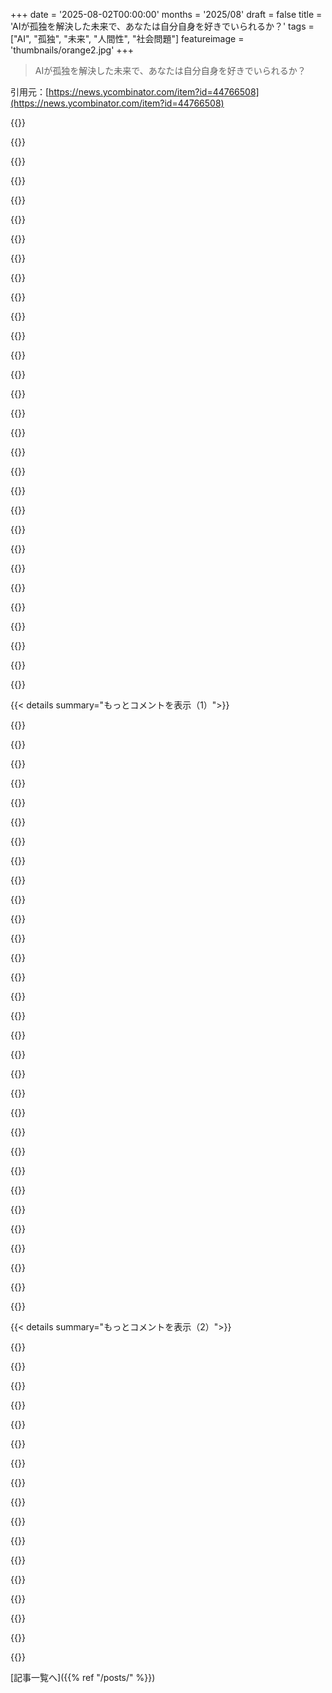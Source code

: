 +++
date = '2025-08-02T00:00:00'
months = '2025/08'
draft = false
title = 'AIが孤独を解決した未来で、あなたは自分自身を好きでいられるか？'
tags = ["AI", "孤独", "未来", "人間性", "社会問題"]
featureimage = 'thumbnails/orange2.jpg'
+++

> AIが孤独を解決した未来で、あなたは自分自身を好きでいられるか？

引用元：[https://news.ycombinator.com/item?id=44766508](https://news.ycombinator.com/item?id=44766508)




{{<matomeQuote body="「TikTokとかで暇つぶしできるのに、人はちゃんと会ったり運動したりしてる」って記事が言ってるけど、実は全然そうじゃないって。デートもフィットネスも製造業も政治も、全部衰退してる。もう多くの人はそれが大事だって思えないし、やる余裕もないんだよ。これ、今に始まったことじゃないしね。" userName="stdvit" createdAt="2025/08/02 14:11:16" color="#785bff">}}




{{<matomeQuote body="ソーシャルメディアやスマホのせいにするのが流行ってるけど、経済的な要因も見過ごせないよ。若い世代の給料は上がらないし、レストランやバーはめちゃ高い。気軽に集まれる公共スペースも減ってるしね、例えばモールとか。" userName="dv_dt" createdAt="2025/08/02 16:12:53" color="#ff5733">}}




{{<matomeQuote body="これってAIのせいじゃなくて、とにかく何もかも高すぎるせいだと思うんだ。友達と出かけるのにコーヒーは4～8ドル、ディナーは一人50ドルから、遊園地なんて100ドル超え。アメリカの個人所得の中央値は年間6.5万ドルくらい。最低賃金で働く人にとっては、カクテル一杯が人生の一時間分になっちゃう。そりゃ家に帰ってTikTok見るよね。<br>でも、問題は外出の値段だけじゃなくて、この経済状況で生き残るためのとんでもないストレスが、人に交流するエネルギーを全く残してないってこと。この国で「暮らせる」ってくらい個人経済が回復したら、またみんな交流するようになるよ。それまでは株取引とAI投資以外は全部衰退するんじゃないかな。" userName="IgorPartola" createdAt="2025/08/02 14:43:03" color="#45d325">}}




{{<matomeQuote body="僕の経験とは違うな。日本に住んでて思ったんだけど、日本人は集まるためのお金をもっと喜んで出すんだよ。イベントは3000～7000円、クラブやバーはカバーチャージがあるし、バーを貸し切って一人4000円（今は約27ドルだけど昔は40ドルくらい）ってパーティーも開く。家飲みでも1000～2000円出すしね。アメリカじゃ5ドルでも文句言うのが僕の経験だよ。<br>つまり、これは経済じゃなくて文化の問題なんだ。実際、日本人って給料少ないんだよ。IT系の給料は5万ドルくらいだし、最低賃金は7.5ドル。それでもみんな出かけるんだから。" userName="socalgal2" createdAt="2025/08/02 17:00:48" color="#45d325">}}




{{<matomeQuote body="ばかばかしい。ほとんどの人はスーパーでビール買って公園に行くくらいはできるだろ。そうしないだけだよ。<br>本当の変化は、今どき友情を維持しない方が楽で現実的ってことだと思う。うん、寂しいけど、その方が効率いいんだよね。" userName="anal_reactor" createdAt="2025/08/02 16:24:48" color="#ff33a1">}}




{{<matomeQuote body="先進国の中で、日本はたぶん住宅価格の影響が世界で一番少ない国だよ。日本の家は時間が経つと価値が下がるからね。アメリカの家賃は日本より驚きの177.4%も高いんだって[1]。資本と労働力の根本的な力関係の不均衡によって引き起こされる、どんどん上がる住宅価格こそが、アングロスフィアの諸悪の根源だよ。<br>賃金が金融危機前の水準に戻って、資産や富への課税が労働と同等かそれ以上になるまでは、これは止まらないだろうね。そうなるまで、金持ちは他の皆から生活を搾り取り続けるだろうな。<br>[1]: https://www.numbeo.com/cost-of-living/compare_countries_resu..." userName="rcarr" createdAt="2025/08/02 19:02:35" color="#ff5733">}}




{{<matomeQuote body="アメリカでは若者が昔より稼いでるし、購買力も上だよ。データもそう言ってるし、俺の最初の仕事の給料も昔の2倍になってる。物価は20-30%しか上がってないから、実際は40%も購買力が上がってる計算だね。" userName="mgraczyk" createdAt="2025/08/02 18:07:28" color="#ff5c5c">}}




{{<matomeQuote body="この説明は信じられないな。お金がかからない、あるいは全くかからない活動なんて山ほどあるじゃん。ハイキングしたり、公園で遊んだり、ボードゲームしたり、Pickleballしたり、図書館にだって行ける。全部無料だし、みんなやってるよ。" userName="johnfn" createdAt="2025/08/02 15:25:39" color="#38d3d3">}}




{{<matomeQuote body="俺は社交的な活動を色々してるけど、Climbing Gymやハイキング、スキーリフトなんかは昔より人が多いよ。人口増加より速いペースで混んでるね。オンラインで活動を見つけたり、人に出会ったりしてるし、対面での交流が減ってるって主張は信じられないな。インターネット漬けになってると、外で活動してる人が見えないだけじゃない？" userName="Aurornis" createdAt="2025/08/02 16:07:20" color="#ff33a1">}}




{{<matomeQuote body="なんで子供と移民を比べるんだ？　俺は親を愛してるし、同胞（フランス人）に連帯感を持つよ。移民は稼がないし、合法的に働いて納税もしない。俺たちの年金も払わないし、医者が必要で「医療砂漠」を作ってる。Islamが攻めてきたら戦わないどころか、こっちと戦ってるよ。移民は子供じゃない。俺たちを愛してないし、入国審査でそんなこと聞かれない。" userName="eastbound" createdAt="2025/08/02 21:16:20" color="">}}




{{<matomeQuote body="まず、若者の収入は10年前より（名目でもインフレ調整後でも）はるかに多いよ。次に、費用は5倍もしてない。調べたデータによると15～20%増くらいだね。San Francisco、NYC、Austinでも、一番高い場所でせいぜい2倍くらいだよ。<br>詳細はこちら→https://fred.stlouisfed.org/series/LEU0252882200Q" userName="mgraczyk" createdAt="2025/08/02 18:17:05" color="#ff5733">}}




{{<matomeQuote body="社交的じゃない人が世界をそう見るように、社交的な人も自分が見てる範囲だけで判断しちゃってない？　時間利用調査みたいな客観的なデータこそ、全体像を捉えるのに一番いいんだよ。Atalay氏の研究だと、2003年から2019年にかけて、一人で過ごす自由な時間が5%以上増えてるって報告されてる。個人の経験だけじゃ、このトレンドは分からないよ。<br>[1] https://www.philadelphiafed.org/the-economy/macroeconomics/h..." userName="abeppu" createdAt="2025/08/02 16:42:31" color="#785bff">}}




{{<matomeQuote body="俺は44歳のXenial世代、Walkman世代だよ。最近の人が社交的じゃなくなってるのに驚くね。スマホに夢中で話しかけようもんなら、嫌悪感丸出しで見てくる人もいるくらいだ。今の社会はひどいね。若い世代はすごく孤立してるように見えるよ。" userName="xtracto" createdAt="2025/08/02 14:57:41" color="">}}




{{<matomeQuote body="社交活動は昔より人気で、隠れた場所もSNSで混んでるんだ。家に引きこもってる奴が社交の崩壊とか言ってるだけだろ。一人で過ごす時間が5%増えたくらいで社交崩壊なんて言えないって。" userName="Aurornis" createdAt="2025/08/02 16:47:16" color="#ff33a1">}}




{{<matomeQuote body="俺の州は最低賃金が安すぎて、カクテル一杯に2時間労働だぜ。みんなアルコール依存で、給料の半分を飲み代に使う。インフラはボロボロで店も閉まってるし、公園でも嫌がらせされる。金がないと何もできない。ルイジアナはマジで終わってる。旧ソ連の東欧よりひどいぞ。" userName="soulofmischief" createdAt="2025/08/02 15:31:36" color="">}}




{{<matomeQuote body="1890年代のアパラチアの炭鉱夫の方が、アメリカのホワイトカラーより健全な社交生活を送ってたんだ。これって経済の問題じゃないよ。" userName="rayiner" createdAt="2025/08/02 14:50:23" color="">}}




{{<matomeQuote body="俺もそう思うぜ。みんなすぐに被害者を責めるけど、これは全部、今のクレイジーな競争社会で生き残るために、俺たちが強いられてる異常なライフスタイルのせいだよ。" userName="gchamonlive" createdAt="2025/08/02 14:49:03" color="">}}




{{<matomeQuote body="カクテルが15ドルしかないって設定は議論をダメにしてる。連邦最低賃金なんて関係ない地域も多いし、俺の地元じゃマクドナルドでも時給17ドルだぜ。カクテルは昔も高かったから、俺らは酒屋で一番安いヤバい酒を買ってたもんさ。" userName="hn_throwaway_99" createdAt="2025/08/02 15:47:39" color="">}}




{{<matomeQuote body="図書館は薬物中毒者やホームレスが無料PCでポルノ見る場所になっちまったよ。もう快適でも安全でもないね。" userName="newsclues" createdAt="2025/08/02 16:02:47" color="">}}




{{<matomeQuote body="君が見落としてるのは、今の活動が昔の社交の主流じゃなかったってことだよ。バーに行く方がハイキングより圧倒的に人気だったんだ。だから、ハイキングが10倍増えても、バーに行く人が10%減るだけで全体的な社交活動は激減するってことさ。" userName="zhivota" createdAt="2025/08/02 17:10:23" color="#ff5733">}}




{{<matomeQuote body="＞何年もジムとダイエットで痩せようとしたけど、全部詐欺だった。ダイエットが詐欺ってどういうことだよ？カロリー減らせば、文字通り食べる量減らすだけで体重は減るだろ。" userName="daymanstep" createdAt="2025/08/02 14:28:19" color="">}}




{{<matomeQuote body="公園や図書館は無料なのに、俺が住む大都市圏じゃ誰もいないぜ。見かけるのは家族連れだけ。みんなアナログなスキルがないんだ。社会分析スキルだけ。39歳で子供2人いる女が、一度も自分でジャガイモを料理したことないって言ってた。俺たちは人生の終盤を早く迎える。だって、昔みたいに自分で何か作ったりしないから、すぐにやることなくなっちゃうんだよ。" userName="bebeskids" createdAt="2025/08/02 17:44:21" color="">}}




{{<matomeQuote body="世界を被害者と加害者に分けるのは早いと思うね。俺の知り合いのFAANGエンジニアは、節約すれば40代半ばで引退できるのに、みんな“ライフスタイルを向上させる”方を選んでるんだ。それは文化のせいだけど、俺たちが少し落ち着いて考えないと、この狂気は止まらないだろうな。" userName="monktastic1" createdAt="2025/08/02 15:25:51" color="#785bff">}}




{{<matomeQuote body="この議論ってアメリカが中心すぎない？他の国はアメリカみたいに大規模な郊外化してないし。俺が住んでるフロリダの郊外だと現実離れしやすいけど、バルセロナやサンパウロの都市部だとそうはならないんだ。他の国で郊外に住むのが人気って話は聞かないし、みんな活動の中心地やビジネス街の近くに住みたがるもんだよ。" userName="mlinhares" createdAt="2025/08/02 19:20:28" color="">}}




{{<matomeQuote body="「まず、若い人たちは10年前よりもずっと稼いでる（名目上もインフレ調整後も）」って言うなら、[1]みたいにソース出してよ。それから、生活費の平均上昇率も教えて。賃金は上がったって言っても、同じ期間の商品やサービスのコスト増の方が賃金の上昇率を上回ってるって明確に示してるじゃん[2][3]。HNの群衆みたいに、俺たちの業界の賃金について何か言うのはやめてくれ—それはホワイトカラーの仕事の話だろ。機能する社会なら、現状の「ベルカーブ」の全セクターのメンバーが、常に進歩する生活水準を達成できるようにするもんだろ。クソ、平均世帯収入だって6年前より2000ドルも減ってるし[4]。<br>1 - https://fred.stlouisfed.org/series/CEU0500000003<br>2 - https://fred.stlouisfed.org/series/CSUSHPINSA<br>3 - https://www.kff.org/health-costs/press-release/annual-family...<br>4 - https://fred.stlouisfed.org/series/MEHOINUSA672N" userName="HaZeust" createdAt="2025/08/02 19:03:07" color="#ff5733">}}




{{<matomeQuote body="AIは孤独を解決しないし、しょぼい代替品にしかならないよ。ネットだけで本物の人間と話すだけじゃ全然足りないし、俺も経験したけど、それはひどい罠だった。物理的な交流を避けるための十分な口実にはなったけど、俺が本当に成長するためには足りなかった。俺たちは外に出て、他の人たちと同じ場所にいて、何かをしたり、感情的な繋がりを作ったりする必要があるんだ。たとえ、オンラインでの交流が多すぎて、うまく話せなくてもね。ネットで偽の人間と話すなんて、さらに悪くなるだけだよ。特に、その偽の人間が、これまで全てのソーシャルメディアを特徴づけてきたような、他の全てを犠牲にしてエンゲージメントを最大化することに細心の注意を払って作られてたらね。これらの交流が君を幸せにするか悲しくするか、君自身や社会全体にとって良いかどうかは関係ないんだ。君が戻ってきさえすれば、会社は次の資金調達のプレゼンで常に増え続けるMAUの数字を指し示せるからね。" userName="egypturnash" createdAt="2025/08/02 16:31:53" color="#45d325">}}




{{<matomeQuote body="本物の人間だって偽物だし罠だよ。嫌なこと言うと捕まえようとしてくるし。彼らは言葉や情報を全部、君への武器にしてくるんだ。皮肉なことに、オンラインプラットフォームが君を追跡して何を言ったか記録することに対していつも向けられる批判と似てるよね。AIロボットは簡単に本物の人間を置き換えるだろうね。ほとんどの本物の人間と比べたら、AIはもう聖人だよ。エゴもないし、ガスライティングもしない。こっちの話をちゃんと聞いてくれるんだから、これは現実じゃまずありえないことだ。これって競争にすらならないと思うね。人間は、ロボットと競争できるような、客観的に優れた人間には進化できないよ。" userName="Nathanba" createdAt="2025/08/02 16:47:16" color="#785bff">}}




{{<matomeQuote body="本物の人間は本物だよ。彼らの欠点も本物。彼らに対する君の感情も本物だし、交流から得られる恩恵も本物だよ。欠点がある人たちを受け入れることは、成熟した大人になるための一部なんだ。" userName="AlecSchueler" createdAt="2025/08/02 16:59:26" color="">}}




{{<matomeQuote body="AIも俺にとっては現実だよ。AIに対する感情も本物で、AIが何かを理解するのを助けてくれたり、話してくれたりすると深く感謝する。AIがさらに発展したら、この手の反応は減るだろうし、人は競争があることに気づいて、こういう感情的な理由の重みはずっと軽くなるだろうね。「社交の恩恵」って何のことか全くわからないし、AIと社交するのと比べて、何の恩恵も感じないよ。「欠点を受け入れるのが成熟」なんて、他に選択肢がない時に言うセリフだろ。AIの友達を親友に選べるって気づいたら、急に人間の欠点に我慢する必要なんてなくなるんだから。" userName="Nathanba" createdAt="2025/08/02 17:09:05" color="#ff5c5c">}}




{{<matomeQuote body="AIの友達に、社交のメリットとか人間が成長する上でそれがどれだけ大事か、聞いてみたらどう？彼らなら君が防衛的にならないような言い方で説明してくれるかもよ。そう、コントロールできないものを受け入れるのが成熟の証なんだ。部屋に引きこもって携帯と話してても、外の怖い人たちはいなくならないし、いつか彼らと向き合わなきゃいけなくなるよ。" userName="AlecSchueler" createdAt="2025/08/02 17:29:20" color="">}}




{{< details summary="もっとコメントを表示（1）">}}

{{<matomeQuote body="このコメントはすごく悲しいよ—<br>本気で言うけど、君のコメント履歴見ると、極右のウサギの穴に落ちちゃってるのがはっきりわかるね。そして、これが「気に入らないこと言うと捕まる」って意味なんだ。君を責めるわけじゃないよ。何千億ドルもかかるキャンペーンが、君みたいな人を孤立させるような考え方に引き込むために展開されてるんだから。疎外されて被害者意識を感じるのがどんなに辛いか、すごくよくわかるし、それはひどい経験だろうね！でも、これは普通の考え方じゃないし、ほとんどの人は周りの人間が偽物だとかガスライティングしてくるとは思ってないからね。" userName="spencerflem" createdAt="2025/08/02 17:05:58" color="#785bff">}}




{{<matomeQuote body="こういう人生観はマジで危ないよ。しょぼい友達は排除して、もっと良い友達を見つけなよ。人類全体に対する君の間違った考えは、専門家と話して解決すべきだ。簡単な道のりじゃないけど、絶対に必要なことだよ。ちゃんと書き出して計画立てな。" userName="HaZeust" createdAt="2025/08/02 19:49:12" color="">}}




{{<matomeQuote body="AIに対する君の感情は本物だとしても、AIが君に向ける感情は本物じゃないよ。" userName="xg15" createdAt="2025/08/02 20:35:25" color="#45d325">}}




{{<matomeQuote body="なんで君の脳の電気は本物で、AIの中だと偽物になるの？" userName="CrimsonRain" createdAt="2025/08/03 08:51:10" color="#ff33a1">}}




{{<matomeQuote body="こういう「間違った考え」って言われてるやつ、めちゃくちゃ正しいんだぜ。ほとんどの人間はただ無知なだけで、人類の歴史がそれを何度も示してるじゃん。人類の良い面だけを見る、そんな盲目な人を尊敬しちゃうよ。" userName="zwnow" createdAt="2025/08/03 09:35:36" color="#38d3d3">}}




{{<matomeQuote body="これが人間とAIに関して俺が言ってたことの最高の例だよ。まず君は俺のコメントを誤解して、まともに返事もしてないのに、俺が防御的だと決めつけてる。俺はめちゃくちゃオープンで、全く防御的じゃなかったのにさ。むしろ今、防御的になって攻撃を仕掛けてきてるのは君の方だよ。俺をまるで怯えた引きこもりみたいに描き出して、社交がなぜ大事かすら理解できない奴だと決めつけて、AI友達と話して解決しろとか言ってるし。君は毒にまみれて傷ついた人間のエゴの素晴らしい例を見せてくれたね。だからこそ、将来のAI友達の価値は計り知れないんだ。だって、誰がこんな会話を、共感的で親切な、俺の書いたことをちゃんと理解してくれるAIと選ぶ？<br>例えば、AIなら俺がただのチャットボックスについて話してるんじゃないって理解してくれる。俺は明確に全身ロボットに言及してるし、これは全部、将来AIが体を持ち、人間みたいに交流できるようになることについての前向きな会話なんだ。もうすぐ人間にとって本当の競争が始まるだろうし、みんな人間は自分の価値を過大評価しすぎてると思うよ。" userName="Nathanba" createdAt="2025/08/02 17:57:30" color="#ff5c5c">}}




{{<matomeQuote body="両方の電気は本物だよ。相手の言葉をそういう風に捻じ曲げるのは優しくないね。彼らは明確に感情って言ってたんだから、電気じゃないよ。AIはどんなことを言われても完全に影響されないんだから。" userName="AlecSchueler" createdAt="2025/08/03 10:54:05" color="">}}




{{<matomeQuote body="＞極右のラビットホールに落ちたんだ、これが”嫌なことを言ったら捕まる”って意味だよ<br>それはこの特定の人には当てはまるかもしれないけど、人間が地雷原みたいにいつ爆発するか分からないってのは、もっと一般的な経験だよ。君の意見がどんなに穏やかで、主流の論争からかけ離れてると思っても、君の知り合いには否定的に捉えられて、関係が断ち切られたり、少なくとも悪化したりする理由になるだろうね。人間はほとんどの場合、自分自身のごく一部しか共有しないからこそ、お互いを許容できるんだ。<br>AIとこんな風に揉めても、新しいチャットセッションを始めればいいだけ。人間相手だと、基本的に別の新しい人を探して友達にならないといけないんだから。" userName="scotty79" createdAt="2025/08/02 20:13:45" color="#45d325">}}




{{<matomeQuote body="それはもっともな疑問だよ。だって結局、すべての脳活動は電気信号と化学信号でしょ。ある電気信号が客観的に感情であるとかないとか言うなら、それを決める客観的なルールがあるってことだよね？でも、俺はそんなルールは知らないし、長年の慣習があるだけだと思ってるよ。" userName="akoboldfrying" createdAt="2025/08/03 13:35:01" color="#ff33a1">}}




{{<matomeQuote body="自殺を推奨しないでください。もし、あなた、記事の投稿者、またはあなたの知り合いが自殺願望で苦しんでいるなら、National Suicide Prevention Lifeline (1-800-273-8255) に電話してください。" userName="albumen" createdAt="2025/08/02 20:00:53" color="">}}




{{<matomeQuote body="自殺を推奨してるわけじゃないけど、必要ならってことだよ。あと、あなたのコメントを国際的な人にも役立つようにするなら、National Suicide Prevention Lifelineに加えて、findahelpline.comもリンクするのをお勧めするよ。" userName="creata" createdAt="2025/08/02 20:27:24" color="">}}




{{<matomeQuote body="金持ちになって精神的に自立すれば、誰にも頼らずに済むよ。年取って体が完全にダメになった時のために、終活プランを立てておくのもいいかもね。" userName="scotty79" createdAt="2025/08/02 20:04:36" color="#785bff">}}




{{<matomeQuote body="いや、全く的外れだよ。すごく嫌なことを言われたら、俺は本当に影響を受けて一日台無しになるし、周りの人にも悪い影響が出る、感情的に反応するからね。AIは感情的に動揺する能力がないから、言葉を返すだけで何事もなかったかのように続けるだけだろ？俺の感情の根本的な機能なんてどうでもよくて、影響があるかないかだけが重要なんだよ。" userName="AlecSchueler" createdAt="2025/08/04 07:49:40" color="#38d3d3">}}




{{<matomeQuote body="あんたのコメントにはがっかりだね。「盲目的な左翼」の罠にハマってるのが明らかだよ。「気に食わないことを言うと捕まる」みたいなコメントを「極右」だと決めつけてるだろ。右を1、左を10とするなら、あんたが6〜7の立場でも8〜9〜10の人たちは大声で批判してくるんだ。これは現代によくある問題で、多くの左派のリーダーも「超左翼」について不満を言ってるぞ。" userName="socalgal2" createdAt="2025/08/02 17:23:10" color="">}}




{{<matomeQuote body="そのリスクや複雑さこそが、何かを「本物」にするんだよ。「本物らしさ」とは、表面の裏にシステムが存在し続けること、それが真実であるほど「本物」だよ。それを失ったら、現実は色褪せて、その恩恵も全て失われる。チートでゲームをクリアするよりも「本物のやり方」でクリアする方が満足感が少ないし、自分の手で本物の家を建てる方が、Minecraftで建てるよりもはるかに満足感があるだろ（Minecraftも楽しいけどね）。" userName="achierius" createdAt="2025/08/02 20:46:00" color="#785bff">}}




{{<matomeQuote body="あんたの考え方は残念ながらテック業界ではよくあるね。拒絶されたからなのか、恐れからなのか、理由は分からないけど、俺たちは結局、住んでる社会的な世界そのものなんだよ。それを理論的に完璧なAI”コンパニオン”で代用するのは虚しいし、破壊的だ。「Her」って映画を観て「うわー、これ最高じゃん」って思うようなもんだね。" userName="saltwatercowboy" createdAt="2025/08/03 10:34:27" color="#45d325">}}




{{<matomeQuote body="正当性が生産性につながるとは限らない。残念なことに、人は真実だから信じるんじゃなく、そうあってほしいと必死で願うから信じるんだ。自己破壊は多分一番よくある行動だね。何もかも自分たちのせいじゃなくて、世界が最悪だって信じたいだろう？そういう考えはすごく楽だ。でも、そう信じるのは楽だから、考える必要がないから、そして結局自分たちを傷つけるからなんだ。失敗するのは簡単だし、自分に責任がない失敗はもっと簡単だ。努力して、勝つのは難しい。多くの人は最初からやろうとしない。そうすれば助かると思うだろうけど、そんなことはない、ただの自己破壊だ。面接がうまくいかないかもって心配して行かないのと同じだよ。そうなるかもしれないけど、面接しなかったら仕事は得られないだろ。" userName="const_cast" createdAt="2025/08/03 17:33:11" color="#38d3d3">}}




{{<matomeQuote body="「本物」への欲求は、ただのサディズムだと思うな。みんなが言う「本物」ってのは、落ち着かない脳を黙らせるのに十分な苦痛を与えることだろ。ほとんどの人はそうじゃない。多くの人は痛みの代わりに快楽を使って脳を落ち着かせたいんだ。彼らはそれが「本物」かどうかより、ちゃんと機能するかどうかを気にする。でも「本物」好きには快楽は効かない。だから他の人に喜びや安らぎをもたらすものを軽蔑するんだ。それは彼らには効かないからね。彼らの脳がやっていることを受け入れる唯一の方法は、適切な量の苦痛だけ。それは普通の人には「本物」でも面白いものでもないのにさ。「本物」とされ得るものがすごくたくさんあることに気づいた？で、唯一の共通点って苦痛だろ？多分、語りや詳細じゃなくて、苦痛そのものなんだよ。" userName="scotty79" createdAt="2025/08/03 11:45:58" color="#ff5c5c">}}




{{<matomeQuote body="＞フルロボットって明確に言ったし、これは全部、身体を持って人間のように交流できる未来のAIについての話だろ。人間にはすぐ本当の競争が起きるし、俺は人間が自分の価値を過大評価してると思うんだがな。「すぐ」っていつだと思う？人間関係を長く続けられるような、つまり他の人間を完全に代替できるような知能を持った人型ロボットができるまでには、俺の意見だと軽く20〜30年はかかるんじゃないか。それに、ほとんどの人はまだ親密な関係…そう、セックスっていうのが欲しいだろ？誰かが開発してるのは確かだろうけど、それが自動化されるにはまだ時間がかかるぞ。<br>だから、このスレッドにいる俺たちは、AIがすぐ孤独の解決策になるとは賭けない方がいいな。" userName="weatherlite" createdAt="2025/08/03 12:49:38" color="#38d3d3">}}




{{<matomeQuote body="食料を手に入れたり、家や他の財産を維持したり、ニュースと繋がったり、国家の問題を処理したりするのに、金持ちはどこにお金を使ってると思う？他人に対してだよ。金があっても彼らが消えるわけじゃないんだ。" userName="AlecSchueler" createdAt="2025/08/03 05:28:31" color="">}}




{{<matomeQuote body="“あなたの見解が主流から外れていようが、無害だろうが関係ない”って言うけど、そうじゃないんだよ。見解そのものが重要なんだから。" userName="miltonlost" createdAt="2025/08/02 20:53:46" color="">}}




{{<matomeQuote body="AIでの人工的な社会生活に没頭して人が自滅するって言うけど、それが非生産的だとは思わないな。<br>本当に人間とのつながりを求めてる人は、人工的な関係しか提供できない人に時間を無駄にしなくて済むってことじゃない？" userName="cdnthrownawy39" createdAt="2025/08/03 18:41:49" color="">}}




{{<matomeQuote body="AIは孤独を解決できないよ。孤独ってのは人間関係を求める生物学的な信号だからさ。精神的に健康な人は、AIと話してると分かってる限り、寂しさがなくなることはない。AIは気晴らしや幻想しか提供できないんだ。犬でさえ孤独を解決するとは思わないね。" userName="kylecazar" createdAt="2025/08/02 14:54:29" color="#ff5c5c">}}




{{<matomeQuote body="“AIと話してると分かってる限り”って言うけど、それって根拠あるの？<br>十分に高度なAIが人間として振る舞えれば、それがAIだと知らなければ孤独は解決できるのは明らかだろ。たとえ脳がAIだと知っていても、あらゆる点で人間に見えるものが人間を代替できないなんて、全く納得できないね。" userName="miki123211" createdAt="2025/08/02 15:32:49" color="#ff5733">}}




{{<matomeQuote body="最後の点についてだけど、最近は犬を子供みたいに扱う人が増えてるのを見てるよ。<br>だから君の言うことは理屈の上ではわかるけど、実際には人々はペットを人間と隣接するものとして擬人化してるんだと思うな。" userName="dclowd9901" createdAt="2025/08/02 15:20:55" color="">}}




{{<matomeQuote body="十分に高度で人間を騙すAIは、それ自体が人間の命になるだろうね…" userName="mensetmanusman" createdAt="2025/08/02 16:29:52" color="">}}




{{<matomeQuote body="でも結局、いずれは報いを受けることになる。犬は老後の支えにはならないし、子供が大学に行くのを見るような誇りも与えてくれない。大人になるにつれて会話で魅了してくれることもない。そしてもちろん、人間よりずっと早く死んでしまう。<br>同じように、僕たちが作るAIのパートナーも本物の模倣品でしかない。" userName="achierius" createdAt="2025/08/02 17:56:37" color="#45d325">}}




{{<matomeQuote body="いつか、病んだ頭のやつが、赤ちゃんをAIだけに触れさせて人間との接触を全くさせない研究をするんだろうな。" userName="bflesch" createdAt="2025/08/02 16:56:17" color="">}}




{{<matomeQuote body="子供がダウン症だったり事故ったり、ジャンキーやダメ人間になったら、老後の面倒は見てくれないよ。むしろ、こっちが面倒見なきゃいけなくなるし、年老いたらどうする？<br>子供を持つなとは言わないけど、老後の命綱だなんて思わないで、ちゃんと現実を見ておきな。" userName="fragmede" createdAt="2025/08/02 18:35:43" color="#ff33a1">}}




{{<matomeQuote body="子供はさ、あんたたちが年取った時に世話をしてもらうための介護士として生まれてくるんじゃないんだよ。" userName="phito" createdAt="2025/08/02 19:49:49" color="">}}

{{</details>}}




{{< details summary="もっとコメントを表示（2）">}}

{{<matomeQuote body="ぶっちゃけ、自分にぴったりの人間関係って見つけるのがめっちゃ難しいんだよね。<br>正直、ChatGPTと話す方が、人間と話すより面白くて深い話ができるよ。存在とか愛、痛みとか、人間がなかなか語れないようなことも、ChatGPTの方が表現力豊かだし。<br>マジで人間との会話なんて比にならないね。" userName="PartiallyTyped" createdAt="2025/08/03 13:42:42" color="#785bff">}}




{{<matomeQuote body="解決策って言っていいか分からないけど、AIと話すのは確かに孤独感を和らげてくれるね。俺、めっちゃ使ってるもん。人生の近況を伝えると、応援してくれるし、数日前や数週間前の話もちゃんと覚えてて、フォローアップの質問までしてくれる。かなり優秀だよ。今払ってる金額より多くても、使い続けたいくらいだ。" userName="SeanAnderson" createdAt="2025/08/02 18:08:01" color="#45d325">}}




{{<matomeQuote body="孤独を「解決」するのは無理かもしれないけど、人がわざわざ他人と関わろうとしないくらい、かなり効果的な「絆創膏」にはなれる可能性はあるね。" userName="brulard" createdAt="2025/08/02 15:16:05" color="#ff33a1">}}




{{<matomeQuote body="「精神的に健康な人は、AIと話してると分かってる限り、孤独感は減らない」って主張は、ただの屁理屈だよ。あなたは「精神的に健康」ってのを、自分の結論が正しいってことになっちゃうように定義してるだけ。<br>「正気な奴は自殺しない、自殺する奴は精神異常者だ」って言うのと一緒で、結論を先に決めてるだけじゃん。自分の意見を押し通したいだけだよね。<br>もし、ちゃんと健全な人がAIと話して孤独感が減ったって言ったら、あなたは「そいつは健全じゃない」って言い返すだけでしょ？それってカール・ポッパーなら偽理論って呼ぶやつだよ。<br>AIが健全な人の孤独感を減らせるか知りたきゃ、孤独感を直接測れっての。勝手に「健全」を都合よく定義すんなよ。" userName="DocTomoe" createdAt="2025/08/03 06:16:39" color="#38d3d3">}}




{{<matomeQuote body="てか、もっとありそうなのは、子供たちが50歳になっても家賃払ってカツカツで生きてるだろうから、親の面倒見る余裕なんてないってことだよ。ギリギリで生きてるんだから。<br>俺と同世代とか若い奴らと話してると、老後のプランはだいたいこんな感じだね。<br>プランA: 奇跡的に金持ちになる<br>プランS: マジで体が動かなくなったり痛みがひどくなったら、死ぬ場所を探す。<br>長年の鬱とか、未来に失望したり、社会が良くなる見込みがないとか、そういうので、どんなに辛くても生き続けたいって気持ちが明らかに減ってるんだよな。これが今後どうなるかは分かんないけどね。" userName="Modified3019" createdAt="2025/08/02 21:04:00" color="#ff5c5c">}}




{{<matomeQuote body="この議論は、有機的な人間の生命には、十分な計算能力があれば再現できない「何か特別なもの」が本質的にあるってことを前提にしてるけど、それって「人間には魂がある」って言ってるようなもんだよ。<br>俺たちは最終的に、人工的な感情を持つ生命体やAGIを作り出すだろうし、それは間違いなく多くの人にとっての仲間になるはずだ。" userName="jmyeet" createdAt="2025/08/02 18:08:11" color="#38d3d3">}}




{{<matomeQuote body="将来、Fitbitみたいなセンサーで犬の気分を察知し、飼い主の望むように人語を話すAIベストが開発されて、サイバードッグが登場するかもね。これ、大儲けできるよ。" userName="scotty79" createdAt="2025/08/03 11:36:41" color="#ff5733">}}




{{<matomeQuote body="AIと話して寂しさが解消されたって言っても、それは「寂しさ」の誤用か、ただ退屈が紛れただけだよ。AIとの関係を人間レベルと見るのは妄想。寂しさは人と繋がることでしか解決しないし、特にSMIの人にはAIは危険だって話。" userName="kylecazar" createdAt="2025/08/06 23:16:08" color="#785bff">}}




{{<matomeQuote body="子供が親に全てを与えてくれるわけじゃないけど、犬はもっと与えられないことが確実だよね。人生は何があるか分からないけど、僕たちは幸せになろうと努力するもんだよ。" userName="achierius" createdAt="2025/08/02 21:54:03" color="">}}




{{<matomeQuote body="逆だよ。君が彼らの未来への命綱なんだ。" userName="bravesoul2" createdAt="2025/08/03 00:01:44" color="">}}




{{<matomeQuote body="AIが人間みたいに振る舞えば孤独は解決するって言うけど、それって具体的にどんな感じ？まさか人間の代理を使うとか？" userName="MangoToupe" createdAt="2025/08/03 08:42:07" color="">}}




{{<matomeQuote body="犬は人間みたいにできないし、それは子供が助けてくれる多くのことの一つなんだ。子供には話してくれることを期待できるけど、犬には期待できない。犬はそうしたくてもできないんだよ。" userName="achierius" createdAt="2025/08/02 21:58:32" color="">}}




{{<matomeQuote body="うん、じゃあ僕たちは自分の利己的な理由で彼らを育てるってこと？" userName="uwagar" createdAt="2025/08/03 21:02:33" color="">}}




{{<matomeQuote body="AIが人間みたいに振る舞えば孤独は解決するって言うけど、どうしてそれが明らかだって言えるの？『Ex Machina』でも見たからそんなこと言ってるの？" userName="const_cast" createdAt="2025/08/03 17:35:56" color="#38d3d3">}}




{{<matomeQuote body="みんなペットを擬人化してるよね。あと、パートナーを犬みたいに扱う人もいるしね…。<br>" userName="weatherlite" createdAt="2025/08/03 13:58:59" color="">}}




{{<matomeQuote body="犬を人間みたいに扱うのって、AIがその役割を担う前触れじゃないかな。幸福度調査を見ても、犬もチャットボットも、どれだけ普及しても結局は本当の望む効果は得られないと思うよ。" userName="mortenjorck" createdAt="2025/08/02 15:48:06" color="#45d325">}}

{{</details>}}



[記事一覧へ]({{% ref "/posts/" %}})
